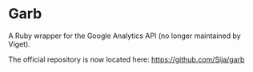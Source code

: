 Garb
====

A Ruby wrapper for the Google Analytics API (no longer maintained by Viget).

The official repository is now located here: https://github.com/Sija/garb
